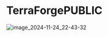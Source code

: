 # TerraForgePUBLIC

![image_2024-11-24_22-43-32](https://github.com/user-attachments/assets/47832d92-6a8d-470d-8b3b-0f3bc7ebda1a)
